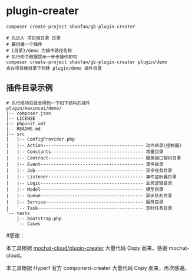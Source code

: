 # plugin-creater

```
composer create-project shaofan/gb-plugin-creater
```

```
# 先进入 项目根目录 目录
# 要创建一个插件
# {目录}/demo 为插件路径名称
# 执行命令根据提示一步步操作即可
composer create-project shaofan/gb-plugin-creater plugin/demo
会在项目根目录下创建 plugin/demo 插件目录
```

## 插件目录示例

```shell position-relative overflow-auto
# 执行成功后就会得到一下如下结构的插件
plugin/maxincai/demo/
|-- composer.json
|-- LICENSE
|-- phpunit.xml
|-- README.md
|-- src
|   |-- ConfigProvider.php
|   |-- Action-------------------------------------- 动作目录(控制器)
|   |-- Constants----------------------------------- 常量目录
|   |-- Contract------------------------------------ 服务接口契约目录
|   |-- Event--------------------------------------- 事件目录
|   |-- Job----------------------------------------- 异步任务目录
|   |-- Listener------------------------------------ 事件监听器目录
|   |-- Logic--------------------------------------- 业务逻辑目录
|   |-- Model--------------------------------------- 模型目录
|   |-- Queue--------------------------------------- 异步队列目录
|   |-- Service------------------------------------- 服务目录
|   `-- Task---------------------------------------- 定时任务目录
`-- tests
    |-- bootstrap.php
    `-- Cases
```

#感谢：

本工具根据 [mochat-cloud/plugin-creater](https://github.com/mochat-cloud/plugin-creater) 大量代码 Copy 而来，感谢 mochat-cloud。

本工具根据 Hyperf 官方 component-creater 大量代码 Copy 而来，再次感谢。

